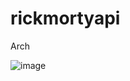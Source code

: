 # rickmortyapi
Arch

![image](https://github.com/user-attachments/assets/72913e41-097f-42db-9e7c-ef60debcb509)
